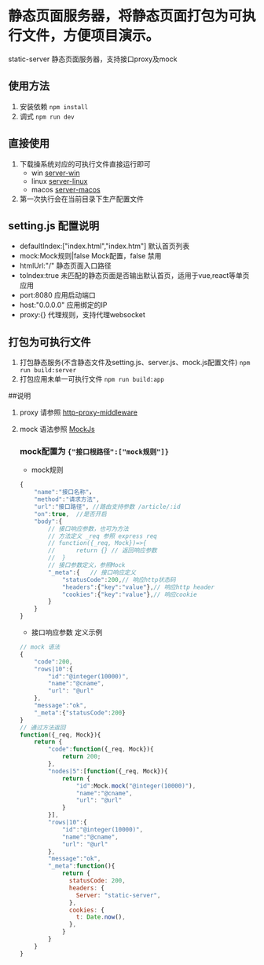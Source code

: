 # 静态页面服务器，将静态页面打包为可执行文件，方便项目演示。
static-server 静态页面服务器，支持接口proxy及mock

## 使用方法
1. 安装依赖 `npm install`
1. 调式 `npm run dev`
## 直接使用
1. 下载操系统对应的可执行文件直接运行即可
    - win [server-win](https://github.com/bestchu/static-server/releases/download/1.0.1/server-win.exe)
    - linux [server-linux](https://github.com/bestchu/static-server/releases/download/1.0.1/server-linux)
    - macos [server-macos](https://github.com/bestchu/static-server/releases/download/1.0.1/server-macos)
1. 第一次执行会在当前目录下生产配置文件
## setting.js 配置说明
- defaultIndex:["index.html","index.htm"]   默认首页列表
- mock:Mock规则|false   Mock配置，false 禁用
- htmlUrl:"/"   静态页面入口路径
- toIndex:true  未匹配的静态页面是否输出默认首页，适用于vue,react等单页应用
- port:8080 应用启动端口
- host:"0.0.0.0" 应用绑定的IP
- proxy:{} 代理规则，支持代理websocket
## 打包为可执行文件
1. 打包静态服务(不含静态文件及setting.js、server.js、mock.js配置文件) `npm run build:server`
1. 打包应用未单一可执行文件 `npm run build:app`

##说明
1. proxy 请参照 [http-proxy-middleware](https://github.com/chimurai/http-proxy-middleware)
1. mock 语法参照 [MockJs](http://mockjs.com/)

    ### mock配置为 `{"接口根路径":["mock规则"]}`
    
    - mock规则
    ```js
    {
        "name":"接口名称"，
        "method":"请求方法",
        "url":"接口路径", //路由支持参数 /article/:id
        "on":true,  //是否开启
        "body":{    
            // 接口响应参数，也可为方法
            // 方法定义 _req 参照 express req
            // function({_req, Mock})=>{     
            //      return {} // 返回响应参数
            //  }
            // 接口参数定义，参照Mock
            "_meta":{   // 接口响应定义
                "statusCode":200,// 响应http状态码
                "headers":{"key":"value"},// 响应http header
                "cookies":{"key":"value"},// 响应cookie
            }
        }
    }
    ```
    - 接口响应参数 定义示例
    ```js
    // mock 语法
    {
        "code":200,
        "rows|10":{
            "id":"@integer(10000)",
            "name":"@cname",
            "url": "@url"
        },
        "message":"ok",
        "_meta":{"statusCode":200}
    }
    // 通过方法返回
    function({_req, Mock}){
        return {
            "code":function({_req, Mock}){
                return 200;
            },
            "nodes|5":[function({_req, Mock}){
                return {
                    "id":Mock.mock("@integer(10000)"),
                    "name":"@cname",
                    "url": "@url"
                }
            }],
            "rows|10":{
                "id":"@integer(10000)",
                "name":"@cname",
                "url": "@url"
            },
            "message":"ok",
            "_meta":function(){
                return {
				  statusCode: 200,
				  headers: {
					Server: "static-server",
				  },
				  cookies: {
					t: Date.now(),
				  },
				}
            }
        }
    }
    ```
    